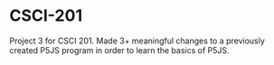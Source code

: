 # CSCI-201
Project 3 for CSCI 201. Made 3+ meaningful changes to a previously created P5JS program in order to learn the basics of P5JS.
